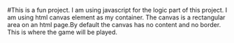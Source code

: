 #This is a fun project. I am using javascript for the logic part of this project.
 I am using html canvas element as my container.
  The canvas is a rectangular area on an html page.By default the canvas has no content and no border. This is where the game will be played. 
